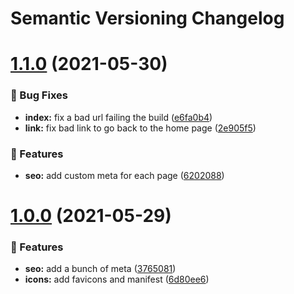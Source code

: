 # Semantic Versioning Changelog

# [1.1.0](https://github.com/Sonia-corporation/achievements/compare/1.0.0...1.1.0) (2021-05-30)


### :bug: Bug Fixes

* **index:** fix a bad url failing the build ([e6fa0b4](https://github.com/Sonia-corporation/achievements/commit/e6fa0b4a7885f414ed45e0afd738d81db0555a52))
* **link:** fix bad link to go back to the home page ([2e905f5](https://github.com/Sonia-corporation/achievements/commit/2e905f527529330b4333b083d06cf2a769d0ba29))


### :rocket: Features

* **seo:** add custom meta for each page ([6202088](https://github.com/Sonia-corporation/achievements/commit/62020887e79de65b08324dee44a9e3cb61ff61dc))

# [1.0.0](https://github.com/Sonia-corporation/achievements/compare/...1.0.0) (2021-05-29)


### :rocket: Features

* **seo:** add a bunch of meta ([3765081](https://github.com/Sonia-corporation/achievements/commit/37650815cc29f547b7951ce2c938540bfa15a187))
* **icons:** add favicons and manifest ([6d80ee6](https://github.com/Sonia-corporation/achievements/commit/6d80ee6e3925326b7355368b0d6c3e434a2c1af9))
